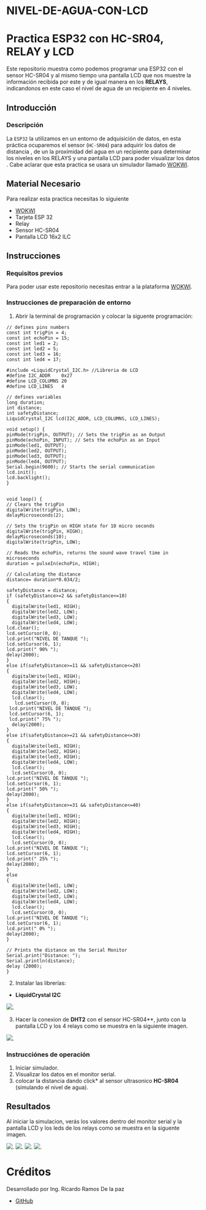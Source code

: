 # NIVEL-DE-AGUA-CON-LCD

# Practica ESP32 con HC-SR04, RELAY y LCD
Este repositorio muestra como podemos programar una ESP32 con el sensor HC-SR04 y al mismo tiempo una pantalla LCD que nos muestre la información recibida por este y de igual manera en los **RELAYS**, indicandonos en este caso el nivel de agua de un recipiente en 4 niveles.

## Introducción

### Descripción

La ```ESP32``` la utilizamos en un entorno de adquisición de datos, en esta práctica ocuparemos el sensor (```HC-SR04```) para adquirir los datos de distancia , de un la proximidad del agua en un recipiente para determinar los niveles en los RELAYS y una pantalla LCD para poder visualizar los datos .  Cabe aclarar que esta practica se usara un simulador llamado [WOKWI](https://https://wokwi.com/).


## Material Necesario

Para realizar esta practica necesitas lo siguiente

- [WOKWI](https://https://wokwi.com/)
- Tarjeta ESP 32
- Relay
- Sensor HC-SR04
- Pantalla LCD 16x2 ILC



## Instrucciones

### Requisitos previos

Para poder usar este repositorio necesitas entrar a la plataforma [WOKWI](https://https://wokwi.com/).


### Instrucciones de preparación de entorno 

1. Abrir la terminal de programación y colocar la siguente programación:

```
// defines pins numbers
const int trigPin = 4;
const int echoPin = 15;
const int led1 = 2;
const int led2 = 5;
const int led3 = 16;
const int led4 = 17;

#include <LiquidCrystal_I2C.h> //Libreria de LCD
#define I2C_ADDR    0x27
#define LCD_COLUMNS 20
#define LCD_LINES   4

// defines variables
long duration;
int distance;
int safetyDistance;
LiquidCrystal_I2C lcd(I2C_ADDR, LCD_COLUMNS, LCD_LINES);

void setup() {
pinMode(trigPin, OUTPUT); // Sets the trigPin as an Output
pinMode(echoPin, INPUT); // Sets the echoPin as an Input
pinMode(led1, OUTPUT);
pinMode(led2, OUTPUT);
pinMode(led3, OUTPUT);
pinMode(led4, OUTPUT);
Serial.begin(9600); // Starts the serial communication
lcd.init();
lcd.backlight();
}


void loop() {
// Clears the trigPin
digitalWrite(trigPin, LOW);
delayMicroseconds(2);

// Sets the trigPin on HIGH state for 10 micro seconds
digitalWrite(trigPin, HIGH);
delayMicroseconds(10);
digitalWrite(trigPin, LOW);

// Reads the echoPin, returns the sound wave travel time in microseconds
duration = pulseIn(echoPin, HIGH);

// Calculating the distance
distance= duration*0.034/2;

safetyDistance = distance;
if (safetyDistance>=2 && safetyDistance<=10)
{
  digitalWrite(led1, HIGH);
  digitalWrite(led2, LOW);
  digitalWrite(led3, LOW);
  digitalWrite(led4, LOW);
lcd.clear();  
lcd.setCursor(0, 0);
lcd.print("NIVEL DE TANQUE ");
lcd.setCursor(6, 1);
lcd.print(" 90% ");
delay(2000);
}
else if(safetyDistance>=11 && safetyDistance<=20) 
{
  digitalWrite(led1, HIGH);
  digitalWrite(led2, HIGH);
  digitalWrite(led3, LOW);
  digitalWrite(led4, LOW);
  lcd.clear();
   lcd.setCursor(0, 0);
 lcd.print("NIVEL DE TANQUE ");
 lcd.setCursor(6, 1);
 lcd.print(" 75% ");
  delay(2000);
}
else if(safetyDistance>=21 && safetyDistance<=30) 
{
  digitalWrite(led1, HIGH);
  digitalWrite(led2, HIGH);
  digitalWrite(led3, HIGH);
  digitalWrite(led4, LOW);
  lcd.clear(); 
  lcd.setCursor(0, 0);
lcd.print("NIVEL DE TANQUE ");
lcd.setCursor(6, 1);
lcd.print(" 50% ");
delay(2000);
}
else if(safetyDistance>=31 && safetyDistance<=40) 
{
  digitalWrite(led1, HIGH);
  digitalWrite(led2, HIGH);
  digitalWrite(led3, HIGH);
  digitalWrite(led4, HIGH);
  lcd.clear(); 
  lcd.setCursor(0, 0);
lcd.print("NIVEL DE TANQUE ");
lcd.setCursor(6, 1);
lcd.print(" 25% ");
delay(2000);
}
else
{
  digitalWrite(led1, LOW);
  digitalWrite(led2, LOW);
  digitalWrite(led3, LOW);
  digitalWrite(led4, LOW);
  lcd.clear(); 
  lcd.setCursor(0, 0);
lcd.print("NIVEL DE TANQUE ");
lcd.setCursor(6, 1);
lcd.print(" 0% ");
delay(2000);
}

// Prints the distance on the Serial Monitor
Serial.print("Distance: ");
Serial.println(distance);
delay (2000);
}

```
2. Instalar las librerías:
- **LiquidCrystal I2C**

![](https://github.com/Ricardoramosdelapaz/NIVEL-DE-AGUA-CON-LCD/blob/main/LIBN.PNG?raw=true).

3. Hacer la conexion de **DHT2** con el sensor HC-SR04**, junto con la pantalla LCD y los 4 relays como se muestra en la siguiente imagen.

![](https://github.com/Ricardoramosdelapaz/NIVEL-DE-AGUA-CON-LCD/blob/main/CONN.PNG?raw=true).

### Instrucciónes de operación

1. Iniciar simulador.
2. Visualizar los datos en el monitor serial.
4. colocar la distancia dando click* al sensor ultrasonico **HC-SR04** (simulando el nivel de agua).

## Resultados

Al iniciar la simulacion, verás los valores dentro del monitor serial y la pantalla LCD y los leds de los relays como se muestra en la siguente imagen.

![](https://github.com/Ricardoramosdelapaz/NIVEL-DE-AGUA-CON-LCD/blob/main/RESN1.PNG?raw=true).
![](https://github.com/Ricardoramosdelapaz/NIVEL-DE-AGUA-CON-LCD/blob/main/RESN2.PNG?raw=true).
![](https://github.com/Ricardoramosdelapaz/NIVEL-DE-AGUA-CON-LCD/blob/main/RESN3.PNG?raw=true).
![](https://github.com/Ricardoramosdelapaz/NIVEL-DE-AGUA-CON-LCD/blob/main/RES%20N4.PNG?raw=true).



# Créditos

Desarrollado por Ing. Ricardo Ramos De la paz

- [GitHub](https://github.com/Ricardoramosdelapaz)
